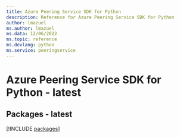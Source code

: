 ```yaml
---
title: Azure Peering Service SDK for Python
description: Reference for Azure Peering Service SDK for Python
author: lmazuel
ms.author: lmazuel
ms.data: 12/06/2022
ms.topic: reference
ms.devlang: python
ms.service: peeringservice
---
```

# Azure Peering Service SDK for Python - latest
## Packages - latest
[!INCLUDE [packages](peering-service-index.md)]